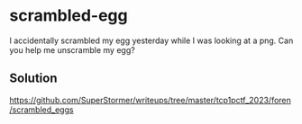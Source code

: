 # scrambled-egg

I accidentally scrambled my egg yesterday while I was looking at a png. Can you help me unscramble my egg?

## Solution

https://github.com/SuperStormer/writeups/tree/master/tcp1pctf_2023/foren/scrambled_eggs
